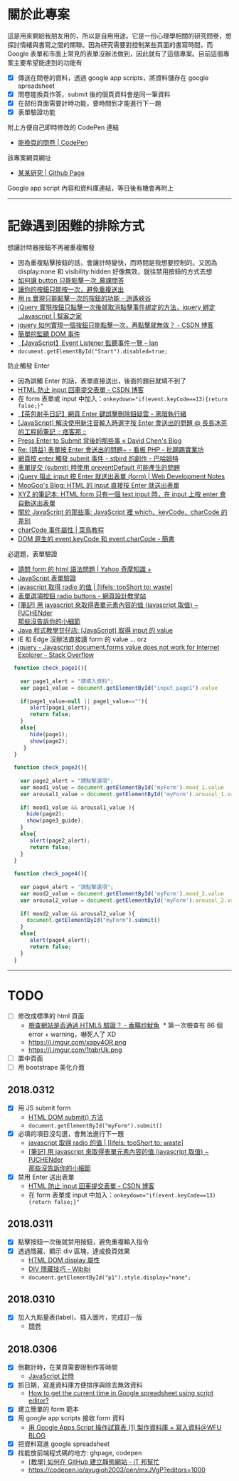 # 關於此專案

這是用來開給我朋友用的，所以是自用用途。它是一份心理學相關的研究問卷，想探討情緒與書寫之間的關聯。因為研究需要對控制某些頁面的書寫時間，而 Google 表單和市面上常見的表單沒辦法做到，因此就有了這個專案。目前這個專案主要希望能達到的功能有

- [x] 傳送在問卷的資料，透過 google app scripts，將資料儲存在 google spreadsheet
- [x] 問卷能換頁作答，submit 後的個頁資料會是同一筆資料
- [x] 在部份頁面需要計時功能，要時間到才能進行下一題
- [x] 表單驗證功能

附上方便自己即時修改的 CodePen 連結

* [能換頁的問卷 | CodePen](https://codepen.io/ayugioh2003/pen/mxJVgP?editors=1000)

該專案網頁網址

* [某某研究 | Github Page](https://ayugioh2003.github.io/chien_forms/)

Google app script 內容和資料庫連結，等日後有機會再附上

---

# 記錄遇到困難的排除方式

想讓計時器按鈕不再被重複觸發
* 因為重複點擊按鈕的話，會讓計時變快，而時間是我想要控制的。又因為 display:none 和 visibility:hidden 好像無效，就往禁用按鈕的方式去想
* [如何讓 button 只能點擊一次_慕課問答](http://www.imooc.com/qadetail/85405)
* [讓你的按鈕只能按一次，避免重複送出](https://goo.gl/pmxdX3)
* [用 js 實現只能點擊一次的按鈕的功能 - 逍遙峽谷](https://www.icoa.cn/a/615.html)
* [jQuery 實現按鈕只點擊一次後就取消點擊事件綁定的方法，jquery 綁定_Javascript | 幫客之家](http://www.bkjia.com/Javascript/1022326.html)
* [jquery 如何實現一個按鈕只能點擊一次，再點擊就無效？ - CSDN 博客](http://blog.csdn.net/u013943009/article/details/78113436)
* [簡單的監聽 DOM 事件](http://www.jstips.co/zh_tw/javascript/DOM-event-listening-made-easy/)
* [【JavaScript】Event Listener 監聽事件一覽 – Ian](https://ianchen.thisistap.com/event-listener-list/)
* `document.getElementById("Start").disabled=true;`


防止觸發 Enter
* 因為誤觸 Enter 的話，表單直接送出，後面的題目就填不到了
* [HTML 防止 input 回車提交表單 - CSDN 博客](http://blog.csdn.net/ligang2585116/article/details/44699567)
* 在 form 表單或 input 中加入：`onkeydown="if(event.keyCode==13){return false;}"`
* [【茶包射手日記】網頁 Enter 鍵誤擊刪除鈕疑雲 - 黑暗執行緒](http://blog.darkthread.net/post-2017-06-28-enter-on-form.aspx)
* [[JavaScript] 解決使用新注音輸入時選字按 Enter 會送出的問題 @ 長島冰茶的工程師筆記 :: 痞客邦 ::](http://wbkuo.pixnet.net/blog/post/191525544-%5Bjavascript%5D-%E8%A7%A3%E6%B1%BA%E4%BD%BF%E7%94%A8%E6%96%B0%E6%B3%A8%E9%9F%B3%E8%BC%B8%E5%85%A5%E6%99%82%E9%81%B8%E5%AD%97%E6%8C%89-enter-)
* [Press Enter to Submit 背後的那些事 « David Chen's Blog](http://david-chen-blog.logdown.com/posts/177766-how-forms-submit-when-pressing-enter)
* [Re: [請益] 表單按 Enter 會送出的問題~ - 看板 PHP - 批踢踢實業坊](https://www.ptt.cc/bbs/PHP/M.1225543562.A.2A8.html)
* [網頁按 enter 觸發 submit 事件 - stbird 的創作 - 巴哈姆特](https://home.gamer.com.tw/creationDetail.php?sn=1464676)
* [表單提交 (submit) 時使用 preventDefault 可能產生的問題](http://www.mrmu.com.tw/2011/04/12/preventdefault-submit-problems/)
* [jQuery 阻止 input 按 Enter 就送出表單 (form) | Web Development Notes](https://yichen0831.wordpress.com/2013/05/19/jquery%E9%98%BB%E6%AD%A2input%E6%8C%89enter%E5%B0%B1%E9%80%81%E5%87%BA%E8%A1%A8%E5%96%AEform/)
* [MooGoo's Blog: HTML 的 input 直接按 Enter 就送出表單](http://moogoo78.blogspot.tw/2009/09/htmlinputenter.html)
* [XYZ 的筆記本: HTML form 只有一個 text input 時，在 input 上按 enter 會自動送出表單](http://xyz.cinc.biz/2016/07/form-input-enter-auto-submit.html)
* [關於 JavaScript 的那些事: JavaScript 裡 which、keyCode、charCode 的差別](https://lucrelin.blogspot.tw/2016/11/javascriptwhichkeycodecharcode.html)
* [charCode 事件屬性 | 菜鳥教程](http://www.runoob.com/jsref/event-key-charcode.html)
* [DOM 原生的 event.keyCode 和 event.charCode - 簡書](https://www.jianshu.com/p/607cad2305bd)


必選題，表單驗證
* [請問 form 的 html 語法問題 | Yahoo 奇摩知識 +](https://tw.answers.yahoo.com/question/index?qid=20060606000012KK14774)
* [JavaScript 表單驗證](http://www.w3school.com.cn/js/js_form_validation.asp)
* [javascript 取得 radio 的值 | [lifeIs: tooShort to: waste]](https://blog.hsin.tw/2008/javascript-form-radio/)
* [表單選項按鈕 radio buttons - 網頁設計教學站](http://www.webtech.tw/info.php?tid=93)
* [[筆記] 用 javascript 來取得表單元素內容的值 (javascript 取值) ~ PJCHENder<br> 那些沒告訴你的小細節](https://pjchender.blogspot.tw/2015/11/javascript.html)
* [Java 程式教學甘仔店: [JavaScript] 取得 input 的 value](http://pclevin.blogspot.tw/2013/10/javascriptinputvalue.html)
* IE 和 Edge 沒辦法直接讀 form 的 value ... orz
* [jquery - Javascript document.forms value does not work for Internet Explorer - Stack Overflow](https://stackoverflow.com/questions/43216707/javascript-document-forms-value-does-not-work-for-internet-explorer/43217183)

```javascript
  function check_page1(){
    
    var page1_alert = "請填入資料";
    var page1_value = document.getElementById("input_page1").value
    
    if(page1_value=null || page1_value==""){
       alert(page1_alert);
       return false;
    }
    else{
       hide(page1);
       show(page2);
     }
  }
  
  function check_page2(){
  
    var page2_alert = "請點擊選項";
    var mood1_value = document.getElementById('myForm').mood_1.value
    var arousal1_value = document.getElementById('myForm').arousal_1.value
    
    if( mood1_value && arousal1_value ){
      hide(page2);
      show(page3_guide);
    }
    else{
       alert(page2_alert);
       return false;
    }
  }
  
  function check_page4(){
  
    var page4_alert = "請點擊選項";
    var mood2_value = document.getElementById('myForm').mood_2.value
    var arousal2_value = document.getElementById('myForm').arousal_2.value
    
    if( mood2_value && arousal2_value ){
      document.getElementById("myForm").submit()
    }
    else{
       alert(page4_alert);
       return false;
    }
  }
```

---

# TODO

- [ ] 修改成標準的 html 頁面
  * [檢查網站是否通過 HTML5 驗證？ - 香腸炒魷魚](https://sofree.cc/html5-validator/)
  * 第一次檢查有 86 個 error + warning，嚇死人了 XD
  * https://i.imgur.com/xapy4OR.png
  * https://i.imgur.com/1tqbrUk.png
- [ ] 置中頁面
- [ ] 用 bootstrape 美化介面

## 2018.0312
- [x] 用 JS submit form
   * [HTML DOM submit() 方法](http://www.w3school.com.cn/htmldom/met_form_submit.asp)
   * `document.getElementById("myForm").submit()`
- [x] 必填的項目沒勾選，會無法進行下一題
   * [javascript 取得 radio 的值 | [lifeIs: tooShort to: waste]](https://blog.hsin.tw/2008/javascript-form-radio/)
   * [[筆記] 用 javascript 來取得表單元素內容的值 (javascript 取值) ~ PJCHENder<br> 那些沒告訴你的小細節](https://pjchender.blogspot.tw/2015/11/javascript.html)
- [x] 禁用 Enter 送出表單
   * [HTML 防止 input 回車提交表單 - CSDN 博客](http://blog.csdn.net/ligang2585116/article/details/44699567)
   * 在 form 表單或 input 中加入：`onkeydown="if(event.keyCode==13){return false;}"`
 
## 2018.0311 
- [x] 點擊按鈕一次後就禁用按鈕，避免重複輸入指令
- [x] 透過隱藏、顯示 div 區塊，達成換頁效果 
  * [HTML DOM display 屬性](http://www.w3school.com.cn/htmldom/prop_style_display.asp)
  * [DIV 隱藏技巧 - Wibibi](http://www.wibibi.com/info.php?tid=166)
  - `document.getElementById("p1").style.display="none";`
  
## 2018.0310
- [x] 加入九點量表(label)、插入圖片，完成訂一版
  * [問卷](https://codepen.io/ayugioh2003/pen/EQzGYV?editors=1010)
  
## 2018.0306  
- [x] 倒數計時，在某頁需要限制作答時間
  * [JavaScript 計時](http://www.w3school.com.cn/js/js_timing.asp)
- [x] 抓日期，寫進資料庫方便排序與除去無效資料
  - [How to get the current time in Google spreadsheet using script editor?](https://goo.gl/rfwVHw)
- [x] 建立簡單的 form 範本
- [x] 用 google app scripts 接收 form 資料
  * [用 Google Apps Script 操作試算表 (1) 製作資料庫 + 寫入資料＠WFU BLOG](https://goo.gl/vqhDZe)
- [x] 把資料寫進 google spreadsheet 
- [x] 找能放前端程式碼的地方: ghpage, codepen
  * [[教學] 如何在 GitHub 建立靜態網站 - iT 邦幫忙](https://ithelp.ithome.com.tw/articles/10171911)
  - https://codepen.io/ayugioh2003/pen/mxJVgP?editors=1000
